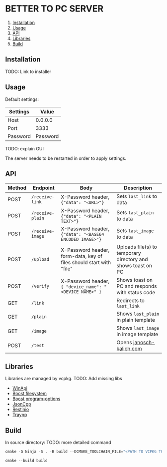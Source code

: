 # BETTER TO PC SERVER
1. [Installation](#Installation)
2. [Usage](#Usage)
3. [API](#API)
4. [Libraries](#Libraries)
5. [Build](#5.Build)

## Installation
TODO: Link to installer

## Usage
Default settings:

|Settings|Value   |
|--------|--------|
|Host    |0.0.0.0 |
|Port    |3333    |
|Password|Password|

TODO: explain GUI

The server needs to be restarted in order to apply settings.

## API

| Method | Endpoint         | Body                                                                | Description                                                  |
|--------|------------------|---------------------------------------------------------------------|--------------------------------------------------------------|
| POST   | `/receive-link`  | X-Password header,`{"data": "<URL>"}`                               | Sets `last_link` to data                                     |
| POST   | `/receive-plain` | X-Password header,`{"data": "<PLAIN TEXT>"}`                        | Sets `last_plain` to data                                    |
| POST   | `/receive-image` | X-Password header,`{"data": "<BASE64 ENCODED IMAGE>"}`              | Sets `last_image` to data                                    |
| POST   | `/upload`        | X-Password header, form-data, key of files should start with "file" | Uploads file(s) to temporary directory and shows toast on PC |
| POST   | `/verify`        | X-Password header, `{ "device_name": "<DEVICE NAME>" }`             | Shows toast on PC and responds with status code              |
| GET    | `/link`          |                                                                     | Redirects to `last_link`                                     |
| GET    | `/plain`         |                                                                     | Shows `last_plain` in plain template                         |
| GET    | `/image`         |                                                                     | Shows `last_image` in image template                         |
| POST   | `/test`          |                                                                     | Opens [janosch-kalich.com](https://janosch-kalich.com)       |

## Libraries
Libraries are managed by vcpkg.
TODO: Add missing libs
- [WinApi](https://learn.microsoft.com/en-us/windows/win32/apiindex/windows-api-list)
- [Boost filesystem](https://www.boost.org/doc/libs/1_82_0/libs/filesystem/doc/index.htm)
- [Boost program-options](https://www.boost.org/doc/libs/1_58_0/doc/html/program_options.html)
- [JsonCpp](https://github.com/open-source-parsers/jsoncpp)
- [Restinio](https://github.com/Stiffstream/restinio)
- [Traypp](https://github.com/Soundux/traypp)

## Build
In source directory:
TODO: more detailed command
``` powershell
cmake -G Ninja -S . -B build --DCMAKE_TOOLCHAIN_FILE="<PATH TO VCPKG TOOLCHAIN FILE>"
```

``` powershell
cmake --build build
```
